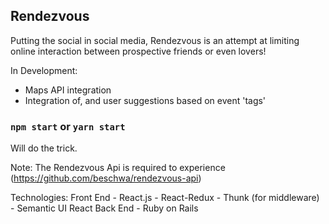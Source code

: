 

## Rendezvous

Putting the social in social media, Rendezvous is an attempt at limiting online interaction between prospective friends or even lovers!

In Development:
- Maps API integration
- Integration of, and user suggestions based on event 'tags'

### `npm start` or `yarn start`
Will do the trick.

Note: The Rendezvous Api is required to experience (https://github.com/beschwa/rendezvous-api)



Technologies:
  Front End
	- React.js
	- React-Redux
	- Thunk (for middleware)
	- Semantic UI React
  Back End
  	- Ruby on Rails
